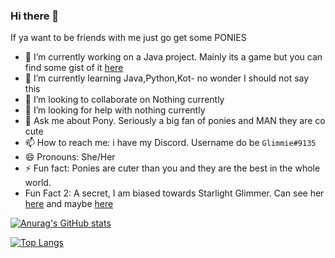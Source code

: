 ### Hi there 👋

<!--
**StarTwi/StarTwi** is a ✨ _special_ ✨ repository because its `README.md` (this file) appears on your GitHub profile.

-->If ya want to be friends with me just go get some PONIES

- 🔭 I’m currently working on a Java project. Mainly its a game but you can find some gist of it [here](https://www.youtube.com/watch?v=6OZAiTYlPLg)
- 🌱 I’m currently learning Java,Python,Kot- no wonder I should not say this
- 👯 I’m looking to collaborate on Nothing currently
- 🤔 I’m looking for help with nothing currently
- 💬 Ask me about Pony. Seriously a big fan of ponies and MAN they are co cute
- 📫 How to reach me: i have my Discord. Username do be `Glimmie#9135`
- 😄 Pronouns: She/Her
- ⚡ Fun fact: Ponies are cuter than you and they are the best in the whole world.
- Fun Fact 2: A secret, I am biased towards Starlight Glimmer. Can see her [here](https://www.google.com/search?q=starlight+glimmer&rlz=1C1CHBF_enIN881IN881&sxsrf=ALeKk02pT5qgZuljCOFYVeQ6yFMzIg-dNg:1614685602679&tbm=isch&source=iu&ictx=1&fir=Z2JXcvkbUD-YNM%252Cxim-W0jD77LeAM%252C_&vet=1&usg=AI4_-kSl4Hrlmz076nsWsOKm09YNELRl3Q&sa=X&ved=2ahUKEwjS1ZXOxJHvAhUGxTgGHRfSB2YQ9QF6BAgLEAE#imgrc=Z2JXcvkbUD-YNM) and maybe [here](https://www.youtube.com/watch?v=dQw4w9WgXcQ)



[![Anurag's GitHub stats](https://github-readme-stats.vercel.app/api?username=StarTwi&show_icons=true&theme=dracula)](https://github.com/anuraghazra/github-readme-stats)

[![Top Langs](https://github-readme-stats.vercel.app/api/top-langs/?username=StarTwi)](https://github.com/anuraghazra/github-readme-stats)
